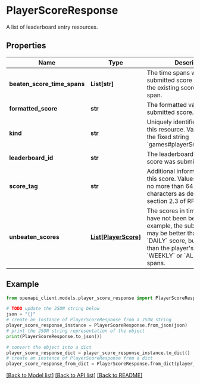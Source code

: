 # PlayerScoreResponse

A list of leaderboard entry resources.

## Properties

Name | Type | Description | Notes
------------ | ------------- | ------------- | -------------
**beaten_score_time_spans** | **List[str]** | The time spans where the submitted score is better than the existing score for that time span. | [optional] 
**formatted_score** | **str** | The formatted value of the submitted score. | [optional] 
**kind** | **str** | Uniquely identifies the type of this resource. Value is always the fixed string &#x60;games#playerScoreResponse&#x60;. | [optional] 
**leaderboard_id** | **str** | The leaderboard ID that this score was submitted to. | [optional] 
**score_tag** | **str** | Additional information about this score. Values will contain no more than 64 URI-safe characters as defined by section 2.3 of RFC 3986. | [optional] 
**unbeaten_scores** | [**List[PlayerScore]**](PlayerScore.md) | The scores in time spans that have not been beaten. As an example, the submitted score may be better than the player&#39;s &#x60;DAILY&#x60; score, but not better than the player&#39;s scores for the &#x60;WEEKLY&#x60; or &#x60;ALL_TIME&#x60; time spans. | [optional] 

## Example

```python
from openapi_client.models.player_score_response import PlayerScoreResponse

# TODO update the JSON string below
json = "{}"
# create an instance of PlayerScoreResponse from a JSON string
player_score_response_instance = PlayerScoreResponse.from_json(json)
# print the JSON string representation of the object
print(PlayerScoreResponse.to_json())

# convert the object into a dict
player_score_response_dict = player_score_response_instance.to_dict()
# create an instance of PlayerScoreResponse from a dict
player_score_response_from_dict = PlayerScoreResponse.from_dict(player_score_response_dict)
```
[[Back to Model list]](../README.md#documentation-for-models) [[Back to API list]](../README.md#documentation-for-api-endpoints) [[Back to README]](../README.md)


